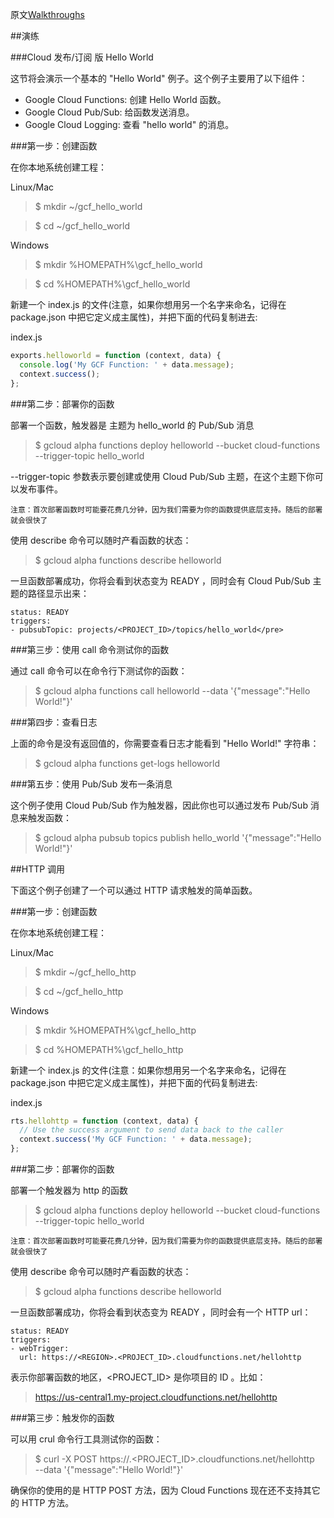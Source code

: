 原文[Walkthroughs](https://cloud.google.com/functions/walkthroughs)


##演练

###Cloud 发布/订阅 版 Hello World

这节将会演示一个基本的 "Hello World" 例子。这个例子主要用了以下组件：

* Google Cloud Functions: 创建 Hello World 函数。
* Google Cloud Pub/Sub: 给函数发送消息。
* Google Cloud Logging: 查看 "hello world" 的消息。

###第一步：创建函数

在你本地系统创建工程：

Linux/Mac

>$ mkdir ~/gcf_hello_world

>$ cd ~/gcf_hello_world

Windows

>$ mkdir %HOMEPATH%\gcf_hello_world

>$ cd %HOMEPATH%\gcf_hello_world

新建一个 index.js 的文件(注意，如果你想用另一个名字来命名，记得在 package.json 中把它定义成主属性)，并把下面的代码复制进去:

index.js

```js
exports.helloworld = function (context, data) {
  console.log('My GCF Function: ' + data.message);
  context.success();
};
```

###第二步：部署你的函数

部署一个函数，触发器是 主题为 hello_world 的 Pub/Sub 消息

>$ gcloud alpha functions deploy helloworld --bucket cloud-functions --trigger-topic hello_world

--trigger-topic 参数表示要创建或使用 Cloud Pub/Sub 主题，在这个主题下你可以发布事件。

```
注意：首次部署函数时可能要花费几分钟，因为我们需要为你的函数提供底层支持。随后的部署就会很快了
```

使用 describe 命令可以随时产看函数的状态：

>$ gcloud alpha functions describe helloworld

一旦函数部署成功，你将会看到状态变为 READY ，同时会有 Cloud Pub/Sub 主题的路径显示出来：

```
status: READY
triggers:
- pubsubTopic: projects/<PROJECT_ID>/topics/hello_world</pre>
```

###第三步：使用 call 命令测试你的函数

通过 call 命令可以在命令行下测试你的函数：

> $ gcloud alpha functions call helloworld --data '{"message":"Hello World!"}'

###第四步：查看日志

上面的命令是没有返回值的，你需要查看日志才能看到 "Hello World!" 字符串：

>$ gcloud alpha functions get-logs helloworld

###第五步：使用 Pub/Sub 发布一条消息

这个例子使用 Cloud Pub/Sub 作为触发器，因此你也可以通过发布 Pub/Sub 消息来触发函数：

>$ gcloud alpha pubsub topics publish hello_world '{"message":"Hello World!"}'

##HTTP 调用

下面这个例子创建了一个可以通过 HTTP 请求触发的简单函数。

###第一步：创建函数

在你本地系统创建工程：

Linux/Mac

>$ mkdir ~/gcf_hello_http

>$ cd ~/gcf_hello_http

Windows

>$ mkdir %HOMEPATH%\gcf_hello_http

>$ cd %HOMEPATH%\gcf_hello_http

新建一个 index.js 的文件(注意：如果你想用另一个名字来命名，记得在 package.json 中把它定义成主属性)，并把下面的代码复制进去:

index.js


```js
rts.hellohttp = function (context, data) {
  // Use the success argument to send data back to the caller
  context.success('My GCF Function: ' + data.message);
};
```

###第二步：部署你的函数

部署一个触发器为 http 的函数

> $ gcloud alpha functions deploy helloworld --bucket cloud-functions --trigger-topic hello_world

```
注意：首次部署函数时可能要花费几分钟，因为我们需要为你的函数提供底层支持。随后的部署就会很快了
```

使用 describe 命令可以随时产看函数的状态：

>$ gcloud alpha functions describe helloworld

一旦函数部署成功，你将会看到状态变为 READY ，同时会有一个 HTTP url：

```
status: READY
triggers:
- webTrigger:
  url: https://<REGION>.<PROJECT_ID>.cloudfunctions.net/hellohttp
```

<REGION> 表示你部署函数的地区，<PROJECT_ID> 是你项目的 ID 。比如：

>https://us-central1.my-project.cloudfunctions.net/hellohttp

###第三步：触发你的函数

可以用 crul 命令行工具测试你的函数：

> $ curl -X POST https://<REGION>.<PROJECT_ID>.cloudfunctions.net/hellohttp \
  --data '{"message":"Hello World!"}'

确保你的使用的是 HTTP POST 方法，因为 Cloud Functions 现在还不支持其它的 HTTP 方法。


